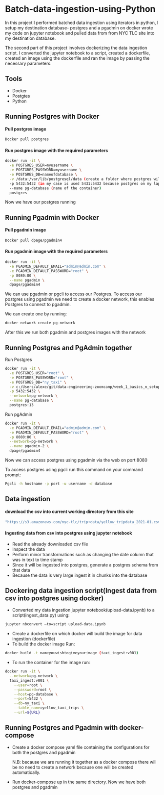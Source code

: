 # Batch-data-ingestion-using-Python

In this project I performed batched data ingestion using iterators in python, I setup my destination database- postgres and a pgadmin on docker wrote my code on jupyter notebook and pulled data from from NYC TLC site into my destination database.

The second part of this project involves dockerizing the data ingestion script. I converted the jupyter notebook to a script, created a dockerfile, created an image using the dockerfile and ran the image by passing the necessary parameters.


## Tools
* Docker
* Postgtes
* Python



## Running Postgres with Docker

#### Pull postgres image
```bash
Docker pull postgres
```
#### Run postgres image with the required parameters
```bash
docker run -it \
  -e POSTGRES_USER=myusername \
  -e POSTGRES_PASSWORD=myusername \
  -e POSTGRES_DB=nameofdatabase \
  -v /data:/var/lib/postgresql/data (create a folder where postgres will synchronize the Postgres data with the local folder. This ensures that Postgres data will be safely present within the Home Directory even if the Docker Container is terminated.) \
  -p 5432:5432 (in my case is used 5431:5432 because postgres on my laptop already uses 5432 port) \
  --name pg-database (name of the container)
  postgres
```

Now we have our postgres running


## Running Pgadmin with Docker

#### Pull pgadmin image
```bash
Docker pull dpage/pgadmin4
```
#### Run pgadmin image with the required parameters
```bash
docker run -it \
  -e PGADMIN_DEFAULT_EMAIL="admin@admin.com" \
  -e PGADMIN_DEFAULT_PASSWORD="root" \
  -p 8080:80 \
  --name pgadmin \
  dpage/pgadmin4
```


We can use pgadmin or pgcli to access our Postgres.
To access our postgres using pgadmin we need to create a docker network, this enables Postgres to connect to pgadmin. 

We can create one by running:
```bash
docker network create pg-network
```
After this we run both pgadmin and postgres images with the network

## Running Postgres and PgAdmin together

Run Postgres

```bash
docker run -it \
  -e POSTGRES_USER="root" \
  -e POSTGRES_PASSWORD="root" \
  -e POSTGRES_DB="ny_taxi" \
  -v c:/Users/alexe/git/data-engineering-zoomcamp/week_1_basics_n_setup/2_docker_sql/ny_taxi_postgres_data:/var/lib/postgresql/data \
  -p 5432:5432 \
  --network=pg-network \
  --name pg-database \
  postgres:13
```

Run pgAdmin

```bash
docker run -it \
  -e PGADMIN_DEFAULT_EMAIL="admin@admin.com" \
  -e PGADMIN_DEFAULT_PASSWORD="root" \
  -p 8080:80 \
  --network=pg-network \
  --name pgadmin-2 \
  dpage/pgadmin4
```
Now we can access postgres using pgadmin via the web on port 8080

To access postgres using pgcli run this command on your command prompt:
```bash
Pgcli -h hostname -p port -u username -d database
```



## Data ingestion

#### download the csv into current working directory from this site
```bash
"https://s3.amazonaws.com/nyc-tlc/trip+data/yellow_tripdata_2021-01.csv"
```


#### Ingesting data from csv into postgres using jupyter notebook
* Read the already downloaded csv file
* Inspect the data
* Perform minor transformations such as changing the date column that was in text to time stamp
* Since it will be ingested into postgres, generate a postgres schema from that data 
* Because the data is very large ingest it in chunks into the database


## Dockering data ingestion script(Ingest data from csv into postgres using docker)
* Converted my data ingestion jupyter notebook(upload-data.ipynb) to a script(ingest_data.py) using:
```bash
jupyter nbconvert –to=script upload-data.ipynb
```
* Create a dockerfile on which docker will build the image for data ingestion (dockerfile)
* To build the docker image Run:
```bash
docker build -t nameyouwishtogiveyourimage (taxi_ingest:v001)
```
* To run the container for the image run:
```bash
docker run -it \
  --network=pg-network \
  taxi_ingest:v001 \
    --user=root \
    --password=root \
    --host=pg-database \
    --port=5432 \
    --db=ny_taxi \
    --table_name=yellow_taxi_trips \
    --url=${URL}
```

## Running Postgres and Pgadmin with docker-compose
* Create a docker compose yaml file containing the configurations for both the postgres and pgadmin

   N.B: because we are running it together as a docker compose there will be no need to create a network because one will be created automatically.
   
* Run docker-compose up in the same directory.
      Now we have both postgres and pgadmin





